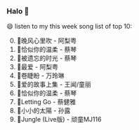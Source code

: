 

### Halo 👋

😄 listen to my this week song list of top 10:

0. 🌈晚风心里吹 - 阿梨粤
1. 🌈恰似你的温柔 - 蔡琴
2. 🌈被遗忘的时光 - 蔡琴
3. 🌈最爱 - 阿梨粤
4. 🌈卷睫盼 - 万玲琳
5. 🌈爱的故事上集 - 王闻/童丽
6. 🌈恰似你的温柔 - 蔡琴
7. 🌈Letting Go - 蔡健雅
8. 🌈小小的太陽 - 孙露
9. 🌈Jungle (Live版) - 顽童MJ116

